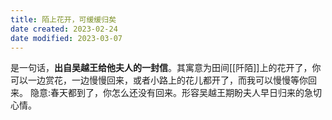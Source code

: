 ```yaml
---
title: 陌上花开，可缓缓归矣
date created: 2023-02-24
date modified: 2023-03-07
---
```


是一句话，**出自吴越王给他夫人的一封信**。其寓意为田间[[阡陌]]上的花开了，你可以一边赏花，一边慢慢回来，或者小路上的花儿都开了，而我可以慢慢等你回来。
隐意:春天都到了，你怎么还没有回来。形容吴越王期盼夫人早日归来的急切心情。
